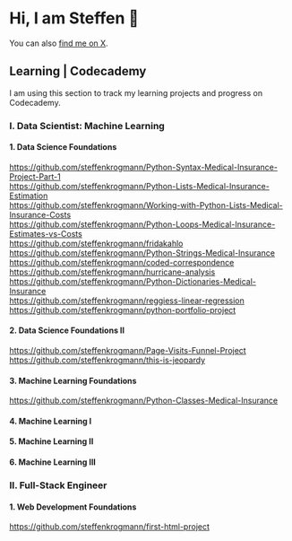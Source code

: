 # Hi, I am Steffen 👋

You can also [find me on X](https://x.com/steffenkrogmann).

## Learning | Codecademy
I am using this section to track my learning projects and progress on Codecademy.

### I. Data Scientist: Machine Learning
#### 1. Data Science Foundations
https://github.com/steffenkrogmann/Python-Syntax-Medical-Insurance-Project-Part-1  
https://github.com/steffenkrogmann/Python-Lists-Medical-Insurance-Estimation  
https://github.com/steffenkrogmann/Working-with-Python-Lists-Medical-Insurance-Costs  
https://github.com/steffenkrogmann/Python-Loops-Medical-Insurance-Estimates-vs-Costs  
https://github.com/steffenkrogmann/fridakahlo  
https://github.com/steffenkrogmann/Python-Strings-Medical-Insurance  
https://github.com/steffenkrogmann/coded-correspondence  
https://github.com/steffenkrogmann/hurricane-analysis  
https://github.com/steffenkrogmann/Python-Dictionaries-Medical-Insurance  
https://github.com/steffenkrogmann/reggiess-linear-regression  
https://github.com/steffenkrogmann/python-portfolio-project  

#### 2. Data Science Foundations II
https://github.com/steffenkrogmann/Page-Visits-Funnel-Project  
https://github.com/steffenkrogmann/this-is-jeopardy  

#### 3. Machine Learning Foundations
https://github.com/steffenkrogmann/Python-Classes-Medical-Insurance  

#### 4. Machine Learning I

#### 5. Machine Learning II

#### 6. Machine Learning III


### II. Full-Stack Engineer
#### 1. Web Development Foundations  
https://github.com/steffenkrogmann/first-html-project  
